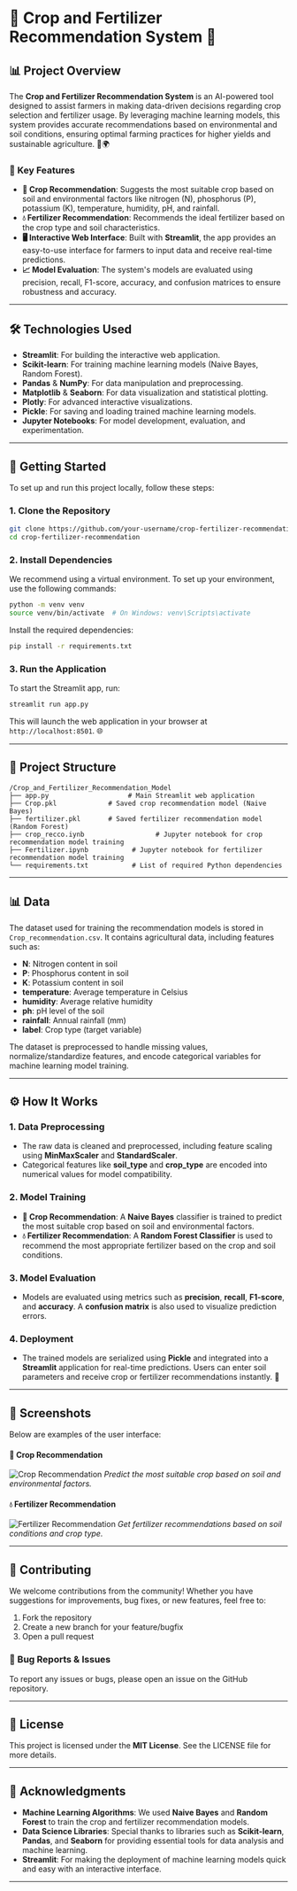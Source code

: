 # **🌾 Crop and Fertilizer Recommendation System 🌱**

## **📊 Project Overview**

The **Crop and Fertilizer Recommendation System** is an AI-powered tool designed to assist farmers in making data-driven decisions regarding crop selection and fertilizer usage. By leveraging machine learning models, this system provides accurate recommendations based on environmental and soil conditions, ensuring optimal farming practices for higher yields and sustainable agriculture. 🌾🌍

### **🔑 Key Features**
- **🌱 Crop Recommendation**: Suggests the most suitable crop based on soil and environmental factors like nitrogen (N), phosphorus (P), potassium (K), temperature, humidity, pH, and rainfall.
- **💧 Fertilizer Recommendation**: Recommends the ideal fertilizer based on the crop type and soil characteristics.
- **🖥️ Interactive Web Interface**: Built with **Streamlit**, the app provides an easy-to-use interface for farmers to input data and receive real-time predictions.
- **📈 Model Evaluation**: The system's models are evaluated using precision, recall, F1-score, accuracy, and confusion matrices to ensure robustness and accuracy.

---

## **🛠️ Technologies Used**

- **Streamlit**: For building the interactive web application.
- **Scikit-learn**: For training machine learning models (Naive Bayes, Random Forest).
- **Pandas** & **NumPy**: For data manipulation and preprocessing.
- **Matplotlib** & **Seaborn**: For data visualization and statistical plotting.
- **Plotly**: For advanced interactive visualizations.
- **Pickle**: For saving and loading trained machine learning models.
- **Jupyter Notebooks**: For model development, evaluation, and experimentation.

---

## **🚀 Getting Started**

To set up and run this project locally, follow these steps:

### **1. Clone the Repository**

```bash
git clone https://github.com/your-username/crop-fertilizer-recommendation.git
cd crop-fertilizer-recommendation
```

### **2. Install Dependencies**

We recommend using a virtual environment. To set up your environment, use the following commands:

```bash
python -m venv venv
source venv/bin/activate  # On Windows: venv\Scripts\activate
```

Install the required dependencies:

```bash
pip install -r requirements.txt
```

### **3. Run the Application**

To start the Streamlit app, run:

```bash
streamlit run app.py
```

This will launch the web application in your browser at `http://localhost:8501`. 🌐

---

## **📁 Project Structure**

```
/Crop_and_Fertilizer_Recommendation_Model
├── app.py                    # Main Streamlit web application
├── Crop.pkl             # Saved crop recommendation model (Naive Bayes)
├── fertilizer.pkl       # Saved fertilizer recommendation model (Random Forest)
├── crop_recco.iynb                  # Jupyter notebook for crop recommendation model training
├── Fertilizer.ipynb           # Jupyter notebook for fertilizer recommendation model training
└── requirements.txt           # List of required Python dependencies
```

---

## **📊 Data**

The dataset used for training the recommendation models is stored in `Crop_recommendation.csv`. It contains agricultural data, including features such as:
- **N**: Nitrogen content in soil
- **P**: Phosphorus content in soil
- **K**: Potassium content in soil
- **temperature**: Average temperature in Celsius
- **humidity**: Average relative humidity
- **ph**: pH level of the soil
- **rainfall**: Annual rainfall (mm)
- **label**: Crop type (target variable)

The dataset is preprocessed to handle missing values, normalize/standardize features, and encode categorical variables for machine learning model training.

---

## **⚙️ How It Works**

### **1. Data Preprocessing**
- The raw data is cleaned and preprocessed, including feature scaling using **MinMaxScaler** and **StandardScaler**.
- Categorical features like **soil_type** and **crop_type** are encoded into numerical values for model compatibility.

### **2. Model Training**
- **🌱 Crop Recommendation**: A **Naive Bayes** classifier is trained to predict the most suitable crop based on soil and environmental factors.
- **💧 Fertilizer Recommendation**: A **Random Forest Classifier** is used to recommend the most appropriate fertilizer based on the crop and soil conditions.

### **3. Model Evaluation**
- Models are evaluated using metrics such as **precision**, **recall**, **F1-score**, and **accuracy**. A **confusion matrix** is also used to visualize prediction errors.

### **4. Deployment**
- The trained models are serialized using **Pickle** and integrated into a **Streamlit** application for real-time predictions. Users can enter soil parameters and receive crop or fertilizer recommendations instantly. 🚜

---

## **📸 Screenshots**

Below are examples of the user interface:

#### **🌱 Crop Recommendation**
![Crop Recommendation](images/crop_recommendation.png)
*Predict the most suitable crop based on soil and environmental factors.*

#### **💧 Fertilizer Recommendation**
![Fertilizer Recommendation](images/fertilizer_recommendation.png)
*Get fertilizer recommendations based on soil conditions and crop type.*

---

## **🤝 Contributing**

We welcome contributions from the community! Whether you have suggestions for improvements, bug fixes, or new features, feel free to:
1. Fork the repository
2. Create a new branch for your feature/bugfix
3. Open a pull request

### **🐞 Bug Reports & Issues**
To report any issues or bugs, please open an issue on the GitHub repository.

---

## **📜 License**

This project is licensed under the **MIT License**. See the LICENSE file for more details.

---

## **🙏 Acknowledgments**

- **Machine Learning Algorithms**: We used **Naive Bayes** and **Random Forest** to train the crop and fertilizer recommendation models.
- **Data Science Libraries**: Special thanks to libraries such as **Scikit-learn**, **Pandas**, and **Seaborn** for providing essential tools for data analysis and machine learning.
- **Streamlit**: For making the deployment of machine learning models quick and easy with an interactive interface.

---
